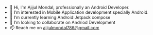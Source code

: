 - 👋 Hi, I’m Ajijul Mondal, professionally an Android Developer.
- 👀 I’m interested in Mobile Application development specially Android.
- 🌱 I’m currently learning Android Jetpack compose
- 💞️ I’m looking to collaborate on Andriod Development
- 📫 Reach me on ajijulmondal786@gmail.com

<!---
iamajijul/iamajijul is a ✨ special ✨ repository because its `README.md` (this file) appears on your GitHub profile.
You can click the Preview link to take a look at your changes.
--->
